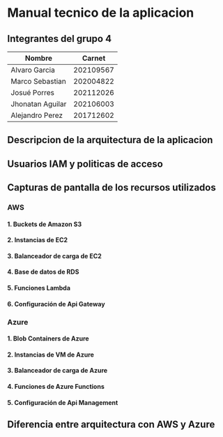 # Manual tecnico de la aplicacion

## Integrantes del grupo 4

| Nombre           | Carnet     |
|------------------|------------|
| Alvaro Garcia    | 202109567  |
| Marco Sebastian  | 202004822  |
| Josué Porres     | 202112026  |
| Jhonatan Aguilar | 202106003  |
| Alejandro Perez  | 201712602  |

## Descripcion de la arquitectura de la aplicacion


## Usuarios IAM y politicas de acceso

## Capturas de pantalla de los recursos utilizados
### AWS
#### 1. **Buckets de Amazon S3**
#### 2. **Instancias de EC2**
#### 3. **Balanceador de carga de EC2**
#### 4. **Base de datos de RDS**
#### 5. **Funciones Lambda**
#### 6. **Configuración de Api Gateway**

### Azure

#### 1. **Blob Containers de Azure**
#### 2. **Instancias de VM de Azure**
#### 3. **Balanceador de carga de Azure**
#### 4. **Funciones de Azure Functions**
#### 5. **Configuración de Api Management**

## Diferencia entre arquitectura con **AWS** y **Azure**